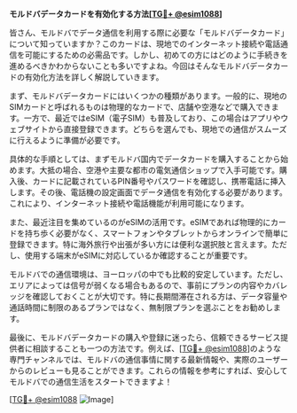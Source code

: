 **モルドバデータカードを有効化する方法[[TG💪+ @esim1088](https://t.me/s/esim1088)]**

皆さん、モルドバでデータ通信を利用する際に必要な「モルドバデータカード」について知っていますか？このカードは、現地でのインターネット接続や電話通信を可能にするための必需品です。しかし、初めての方にはどのように手続きを進めるべきかわからないことも多いですよね。今回はそんなモルドバデータカードの有効化方法を詳しく解説していきます。

まず、モルドバデータカードにはいくつかの種類があります。一般的に、現地のSIMカードと呼ばれるものは物理的なカードで、店舗や空港などで購入できます。一方で、最近ではeSIM（電子SIM）も普及しており、この場合はアプリやウェブサイトから直接登録できます。どちらを選んでも、現地での通信がスムーズに行えるように準備が必要です。

具体的な手順としては、まずモルドバ国内でデータカードを購入することから始めます。大抵の場合、空港や主要な都市の電気通信ショップで入手可能です。購入後、カードに記載されているPIN番号やパスワードを確認し、携帯電話に挿入します。その後、電話機の設定画面でデータ通信を有効化する必要があります。これにより、インターネット接続や電話機能が利用可能になります。

また、最近注目を集めているのがeSIMの活用です。eSIMであれば物理的にカードを持ち歩く必要がなく、スマートフォンやタブレットからオンラインで簡単に登録できます。特に海外旅行や出張が多い方には便利な選択肢と言えます。ただし、使用する端末がeSIMに対応しているか確認することが重要です。

モルドバでの通信環境は、ヨーロッパの中でも比較的安定しています。ただし、エリアによっては信号が弱くなる場合もあるので、事前にプランの内容やカバレッジを確認しておくことが大切です。特に長期間滞在される方は、データ容量や通話時間に制限のあるプランではなく、無制限プランを選ぶことをお勧めします。

最後に、モルドバデータカードの購入や登録に迷ったら、信頼できるサービス提供者に相談することも一つの方法です。例えば、[[TG💪+ @esim1088](https://t.me/s/esim1088)]のような専門チャンネルでは、モルドバの通信事情に関する最新情報や、実際のユーザーからのレビューも見ることができます。これらの情報を参考にすれば、安心してモルドバでの通信生活をスタートできますよ！

[[TG💪+ @esim1088](https://t.me/s/esim1088) ![Image](https://i.postimg.cc/Y0z9fWf4/image.png)]